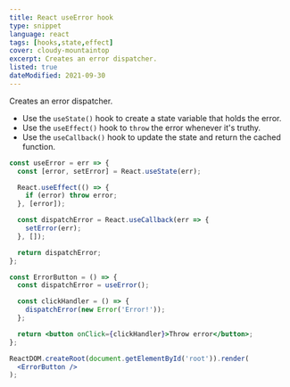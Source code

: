 ```yaml
---
title: React useError hook
type: snippet
language: react
tags: [hooks,state,effect]
cover: cloudy-mountaintop
excerpt: Creates an error dispatcher.
listed: true
dateModified: 2021-09-30
---
```


Creates an error dispatcher.

- Use the `useState()` hook to create a state variable that holds the error.
- Use the `useEffect()` hook to `throw` the error whenever it's  truthy.
- Use the `useCallback()` hook to update the state and return the cached function.

```jsx
const useError = err => {
  const [error, setError] = React.useState(err);

  React.useEffect(() => {
    if (error) throw error;
  }, [error]);

  const dispatchError = React.useCallback(err => {
    setError(err);
  }, []);

  return dispatchError;
};

const ErrorButton = () => {
  const dispatchError = useError();

  const clickHandler = () => {
    dispatchError(new Error('Error!'));
  };

  return <button onClick={clickHandler}>Throw error</button>;
};

ReactDOM.createRoot(document.getElementById('root')).render(
  <ErrorButton />
);
```
